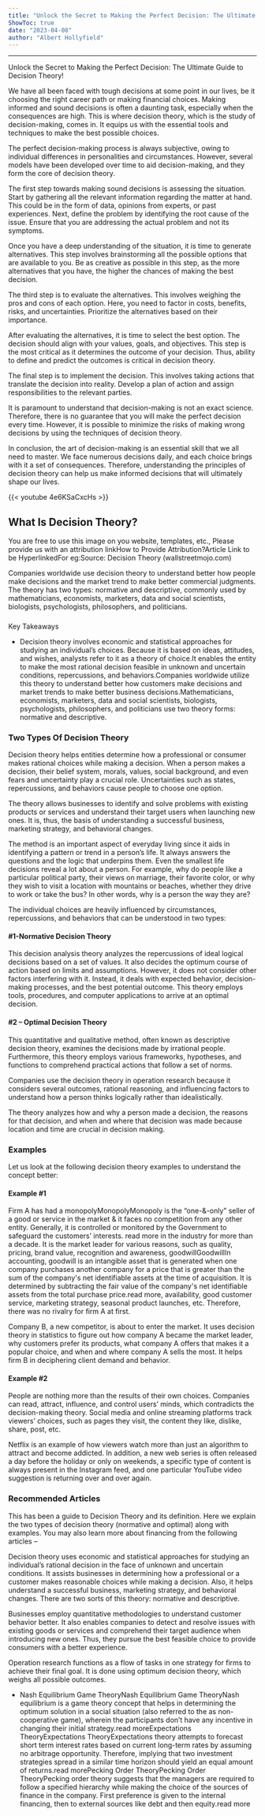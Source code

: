 ```yaml
---
title: "Unlock the Secret to Making the Perfect Decision: The Ultimate Guide to Decision Theory!"
ShowToc: true 
date: "2023-04-08"
author: "Albert Hollyfield"
---
```

*****
Unlock the Secret to Making the Perfect Decision: The Ultimate Guide to Decision Theory!

We have all been faced with tough decisions at some point in our lives, be it choosing the right career path or making financial choices. Making informed and sound decisions is often a daunting task, especially when the consequences are high. This is where decision theory, which is the study of decision-making, comes in. It equips us with the essential tools and techniques to make the best possible choices.

The perfect decision-making process is always subjective, owing to individual differences in personalities and circumstances. However, several models have been developed over time to aid decision-making, and they form the core of decision theory.

The first step towards making sound decisions is assessing the situation. Start by gathering all the relevant information regarding the matter at hand. This could be in the form of data, opinions from experts, or past experiences. Next, define the problem by identifying the root cause of the issue. Ensure that you are addressing the actual problem and not its symptoms.

Once you have a deep understanding of the situation, it is time to generate alternatives. This step involves brainstorming all the possible options that are available to you. Be as creative as possible in this step, as the more alternatives that you have, the higher the chances of making the best decision.

The third step is to evaluate the alternatives. This involves weighing the pros and cons of each option. Here, you need to factor in costs, benefits, risks, and uncertainties. Prioritize the alternatives based on their importance.

After evaluating the alternatives, it is time to select the best option. The decision should align with your values, goals, and objectives. This step is the most critical as it determines the outcome of your decision. Thus, ability to define and predict the outcomes is critical in decision theory.

The final step is to implement the decision. This involves taking actions that translate the decision into reality. Develop a plan of action and assign responsibilities to the relevant parties.

It is paramount to understand that decision-making is not an exact science. Therefore, there is no guarantee that you will make the perfect decision every time. However, it is possible to minimize the risks of making wrong decisions by using the techniques of decision theory.

In conclusion, the art of decision-making is an essential skill that we all need to master. We face numerous decisions daily, and each choice brings with it a set of consequences. Therefore, understanding the principles of decision theory can help us make informed decisions that will ultimately shape our lives.

{{< youtube 4e6KSaCxcHs >}} 



## What Is Decision Theory?
 
 You are free to use this image on you website, templates, etc.,  Please provide us with an attribution linkHow to Provide Attribution?Article Link to be HyperlinkedFor eg:Source: Decision Theory (wallstreetmojo.com) 
 
Companies worldwide use decision theory to understand better how people make decisions and the market trend to make better commercial judgments. The theory has two types: normative and descriptive, commonly used by mathematicians, economists, marketers, data and social scientists, biologists, psychologists, philosophers, and politicians.
 

 
### 
Key Takeaways

 
- Decision theory involves economic and statistical approaches for studying an individual’s choices. Because it is based on ideas, attitudes, and wishes, analysts refer to it as a theory of choice.It enables the entity to make the most rational decision feasible in unknown and uncertain conditions, repercussions, and behaviors.Companies worldwide utilize this theory to understand better how customers make decisions and market trends to make better business decisions.Mathematicians, economists, marketers, data and social scientists, biologists, psychologists, philosophers, and politicians use two theory forms: normative and descriptive.

 
### Two Types Of Decision Theory
 
Decision theory helps entities determine how a professional or consumer makes rational choices while making a decision. When a person makes a decision, their belief system, morals, values, social background, and even fears and uncertainty play a crucial role. Uncertainties such as states, repercussions, and behaviors cause people to choose one option.
 
The theory allows businesses to identify and solve problems with existing products or services and understand their target users when launching new ones. It is, thus, the basis of understanding a successful business, marketing strategy, and behavioral changes.
 
The method is an important aspect of everyday living since it aids in identifying a pattern or trend in a person’s life. It always answers the questions and the logic that underpins them. Even the smallest life decisions reveal a lot about a person. For example, why do people like a particular political party, their views on marriage, their favorite color, or why they wish to visit a location with mountains or beaches, whether they drive to work or take the bus? In other words, why is a person the way they are?
 
The individual choices are heavily influenced by circumstances, repercussions, and behaviors that can be understood in two types:
 
#### #1-Normative Decision Theory
 
This decision analysis theory analyzes the repercussions of ideal logical decisions based on a set of values. It also decides the optimum course of action based on limits and assumptions. However, it does not consider other factors interfering with it. Instead, it deals with expected behavior, decision-making processes, and the best potential outcome. This theory employs tools, procedures, and computer applications to arrive at an optimal decision.
 
#### #2 – Optimal Decision Theory
 
This quantitative and qualitative method, often known as descriptive decision theory, examines the decisions made by irrational people. Furthermore, this theory employs various frameworks, hypotheses, and functions to comprehend practical actions that follow a set of norms.
 
Companies use the decision theory in operation research because it considers several outcomes, rational reasoning, and influencing factors to understand how a person thinks logically rather than idealistically.
 
The theory analyzes how and why a person made a decision, the reasons for that decision, and when and where that decision was made because location and time are crucial in decision making.
 
### Examples
 
Let us look at the following decision theory examples to understand the concept better:
 
#### Example #1
 
Firm A has had a monopolyMonopolyMonopoly is the “one-&-only” seller of a good or service in the market & it faces no competition from any other entity. Generally, it is controlled or monitored by the Government to safeguard the customers’ interests. read more in the industry for more than a decade. It is the market leader for various reasons, such as quality, pricing, brand value, recognition and awareness, goodwillGoodwillIn accounting, goodwill is an intangible asset that is generated when one company purchases another company for a price that is greater than the sum of the company's net identifiable assets at the time of acquisition. It is determined by subtracting the fair value of the company's net identifiable assets from the total purchase price.read more, availability, good customer service, marketing strategy, seasonal product launches, etc. Therefore, there was no rivalry for firm A at first.
 
Company B, a new competitor, is about to enter the market. It uses decision theory in statistics to figure out how company A became the market leader, why customers prefer its products, what company A offers that makes it a popular choice, and when and where company A sells the most. It helps firm B in deciphering client demand and behavior.
 
#### Example #2
 
People are nothing more than the results of their own choices. Companies can read, attract, influence, and control users’ minds, which contradicts the decision-making theory. Social media and online streaming platforms track viewers’ choices, such as pages they visit, the content they like, dislike, share, post, etc.
 
Netflix is an example of how viewers watch more than just an algorithm to attract and become addicted. In addition, a new web series is often released a day before the holiday or only on weekends, a specific type of content is always present in the Instagram feed, and one particular YouTube video suggestion is returning over and over again.
 
### Recommended Articles
 
This has been a guide to Decision Theory and its definition. Here we explain the two types of decision theory (normative and optimal) along with examples. You may also learn more about financing from the following articles –
 
Decision theory uses economic and statistical approaches for studying an individual’s rational decision in the face of unknown and uncertain conditions. It assists businesses in determining how a professional or a customer makes reasonable choices while making a decision. Also, it helps understand a successful business, marketing strategy, and behavioral changes. There are two sorts of this theory: normative and descriptive.
 
Businesses employ quantitative methodologies to understand customer behavior better. It also enables companies to detect and resolve issues with existing goods or services and comprehend their target audience when introducing new ones. Thus, they pursue the best feasible choice to provide consumers with a better experience.
 
Operation research functions as a flow of tasks in one strategy for firms to achieve their final goal. It is done using optimum decision theory, which weighs all possible outcomes.
 
- Nash Equilibrium Game TheoryNash Equilibrium Game TheoryNash equilibrium is a game theory concept that helps in determining the optimum solution in a social situation (also referred to the as non-cooperative game), wherein the participants don’t have any incentive in changing their initial strategy.read moreExpectations TheoryExpectations TheoryExpectations theory attempts to forecast short term interest rates based on current long-term rates by assuming no arbitrage opportunity. Therefore, implying that two investment strategies spread in a similar time horizon should yield an equal amount of returns.read morePecking Order TheoryPecking Order TheoryPecking order theory suggests that the managers are required to follow a specified hierarchy while making the choice of the sources of finance in the company. First preference is given to the internal financing, then to external sources like debt and then equity.read more




